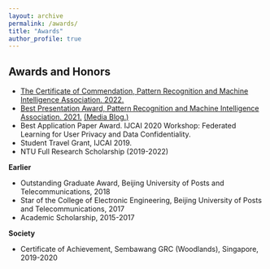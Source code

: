 ```yaml
---
layout: archive
permalink: /awards/
title: "Awards"
author_profile: true
---
```


## Awards and Honors

  * [The Certificate of Commendation, Pattern Recognition and Machine Intelligence Association. 2022.](https://personal.ntu.edu.sg/han.yu/PREMIA22.png)
  * [Best Presentation Award, Pattern Recognition and Machine Intelligence Association. 2021.](https://personal.ntu.edu.sg/han.yu/PREMIA-2021-NAACL.png) [(Media Blog.)](http://www.premiasg.org/for-members/premia-best-student-paper-awards/premia-best-student-paper-awards-2021/)
  * Best Application Paper Award. IJCAI 2020 Workshop: Federated Learning for User Privacy and Data Confidentiality.
  * Student Travel Grant, IJCAI 2019.
  * NTU Full Research Scholarship (2019-2022)
  
  **Earlier**
  * Outstanding Graduate Award, Beijing University of Posts and Telecommunications, 2018
  * Star of the College of Electronic Engineering, Beijing University of Posts and Telecommunications, 2017
  * Academic Scholarship, 2015-2017
  
  **Society**
  * Certificate of Achievement, Sembawang GRC (Woodlands), Singapore, 2019-2020



